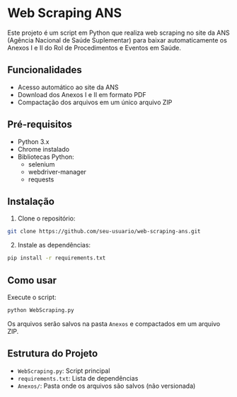 # Web Scraping ANS

Este projeto é um script em Python que realiza web scraping no site da ANS (Agência Nacional de Saúde Suplementar) para baixar automaticamente os Anexos I e II do Rol de Procedimentos e Eventos em Saúde.

## Funcionalidades

- Acesso automático ao site da ANS
- Download dos Anexos I e II em formato PDF
- Compactação dos arquivos em um único arquivo ZIP

## Pré-requisitos

- Python 3.x
- Chrome instalado
- Bibliotecas Python:
  - selenium
  - webdriver-manager
  - requests

## Instalação

1. Clone o repositório:
```bash
git clone https://github.com/seu-usuario/web-scraping-ans.git
```

2. Instale as dependências:
```bash
pip install -r requirements.txt
```

## Como usar

Execute o script:
```bash
python WebScraping.py
```

Os arquivos serão salvos na pasta `Anexos` e compactados em um arquivo ZIP.

## Estrutura do Projeto

- `WebScraping.py`: Script principal
- `requirements.txt`: Lista de dependências
- `Anexos/`: Pasta onde os arquivos são salvos (não versionada) 